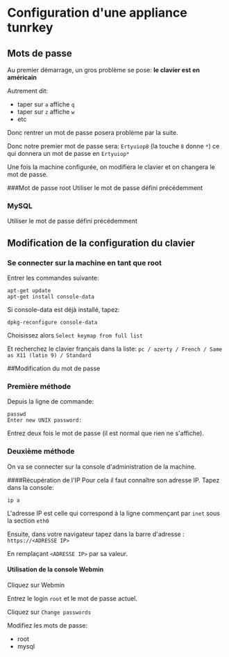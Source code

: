 # Configuration d'une appliance tunrkey
## Mots de passe
Au premier démarrage, un gros problème se pose: **le clavier est en américain**

Autrement dit: 
- taper sur `a` affiche `q`
- taper sur `z` affiche `w`
- etc

Donc rentrer un mot de passe posera problème par la suite.

Donc notre premier mot de passe sera: `Ertyuiop8` (la touche `8` donne `*`) ce qui donnera un mot de passe en `Ertyuiop*` 

Une fois la machine configurée, on modifiera le clavier et on changera le mot de passe.

###Mot de passe root
Utiliser le mot de passe défini précédemment

### MySQL
Utiliser le mot de passe défini précédemment


## Modification de la configuration du clavier
### Se connecter sur la machine en tant que root
Entrer les commandes suivante:
```
apt-get update
apt-get install console-data
```
Si console-data est déjà installé, tapez:

```
dpkg-reconfigure console-data
```

Choisissez alors `Select keymap from full list`

Et recherchez le clavier français dans la liste: `pc / azerty / French / Same as X11 (latin 9) / Standard`

##Modification du mot de passe 

### Première méthode
Depuis la ligne de commande:
```
passwd
Enter new UNIX password:
```
Entrez deux fois le mot de passe (il est normal que rien ne s'affiche).

### Deuxième méthode 
On va se connecter sur la console d'administration de la machine.

####Récupération de l'IP
Pour cela il faut connaître son adresse IP. Tapez dans la console:
```
ip a
```

L'adresse IP est celle qui correspond à la ligne commençant par `inet` sous la section `eth0`

Ensuite, dans votre navigateur tapez dans la barre d'adresse : `https://<ADRESSE IP>`

En remplaçant `<ADRESSE IP>` par sa valeur.

#### Utilisation de la console Webmin

Cliquez sur Webmin

Entrez le login `root` et le mot de passe actuel.

Cliquez sur `Change passwords`

Modifiez les mots de passe:
-  root
-  mysql
